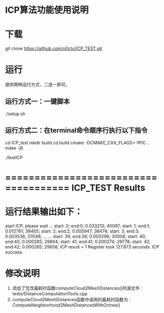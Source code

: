 # ICP算法功能使用说明

# 下载
git clone https://github.com/o0cto/ICP_TEST.git

# 运行
提供两种运行方式，二选一即可。

## 运行方式一：一键脚本
./setup.sh

## 运行方式二：在terminal命令顺序行执行以下指令
cd ICP_test
mkdir build
cd build
cmake -DCMAKE_CXX_FLAGS=-fPIC ..
make -j6

./testICP

=====================================
          ICP_TEST Results           
=====================================
# 运行结果输出如下：

start ICP, please wait ...
start: 0;
end:0; 0.033213; 40097;
start: 1;
end:1; 0.012761; 39405;
start: 2;
end:2; 0.005947; 38474;
start: 3;
end:3; 0.003536; 37048;
...
...
start: 39;
end:39; 0.000296; 30006;
start: 40;
end:40; 0.000285; 29894;
start: 41;
end:41; 0.000274; 29778;
start: 42;
end:42; 0.000265; 29658;
ICP result = 1
Register took 127.873 seconds.
ICP success.

# 修改说明
1. 添加了包含最耗时函数computeCloud2MeshDistances()的源文件：tests/DistanceComputationTools.cpp
2. computeCloud2MeshDistances函数中调用的最耗时函数为：ComputeNeighborhood2MeshDistancesWithOctree()